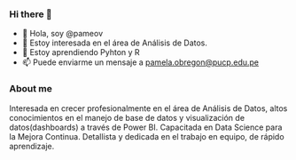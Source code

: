 ### Hi there 👋

- 👋 Hola, soy @pameov
- 👀 Estoy interesada en el área de Análisis de Datos.
- 🌱 Estoy aprendiendo Pyhton y R
- 📫 Puede enviarme un mensaje a pamela.obregon@pucp.edu.pe

### About me
Interesada en crecer profesionalmente en el área de Análisis de Datos, altos conocimientos en el manejo de base de datos y visualización de datos(dashboards) a través de Power BI. Capacitada en Data Science para la Mejora Continua. Detallista y dedicada en el trabajo en equipo, de rápido aprendizaje. 
